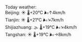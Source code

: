 Today weather:  
Beijing: ☀️   🌡️+20°C 🌬️↑4km/h  
Tianjin: ☀️   🌡️+21°C 🌬️↘7km/h  
Shijiazhuang: 🌫  🌡️+19°C 🌬️↘4km/h  
Tangshan: ☀️   🌡️+19°C 🌬️→8km/h  

